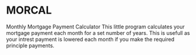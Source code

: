 # MORCAL
Monthly Mortgage Payment Calculator
This little program calculates your mortgage payment each month for a set number of years. This is usefull as your intrest payment is lowered each month if you make the required principle payments.
